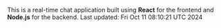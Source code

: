 This is a real-time chat application built using **React** for the frontend and **Node.js** for the backend.
Last updated: Fri Oct 11 08:10:21 UTC 2024
